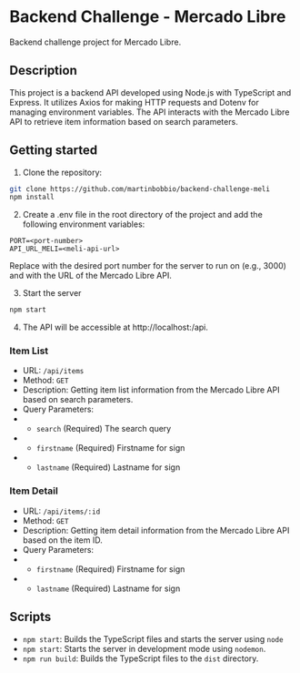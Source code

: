 # Backend Challenge - Mercado Libre

Backend challenge project for Mercado Libre.

## Description

This project is a backend API developed using Node.js with TypeScript and Express. It utilizes Axios for making HTTP requests and Dotenv for managing environment variables. The API interacts with the Mercado Libre API to retrieve item information based on search parameters.

## Getting started

1. Clone the repository:

```bash
git clone https://github.com/martinbobbio/backend-challenge-meli
npm install
```

2. Create a .env file in the root directory of the project and add the following environment variables:

```plaintext
PORT=<port-number>
API_URL_MELI=<meli-api-url>
```

Replace <port-number> with the desired port number for the server to run on (e.g., 3000) and <meli-api-url> with the URL of the Mercado Libre API.

3. Start the server

```bash
npm start
```

4. The API will be accessible at http://localhost:<port-number>/api.

### Item List

- URL: `/api/items`
- Method: `GET`
- Description: Getting item list information from the Mercado Libre API based on search parameters.
- Query Parameters:
- - `search` (Required) The search query
- - `firstname` (Required) Firstname for sign
- - `lastname` (Required) Lastname for sign

### Item Detail

- URL: `/api/items/:id`
- Method: `GET`
- Description: Getting item detail information from the Mercado Libre API based on the item ID.
- Query Parameters:
- - `firstname` (Required) Firstname for sign
- - `lastname` (Required) Lastname for sign

## Scripts

- `npm start`: Builds the TypeScript files and starts the server using `node`
- `npm start`: Starts the server in development mode using `nodemon`.
- `npm run build`: Builds the TypeScript files to the `dist` directory.
